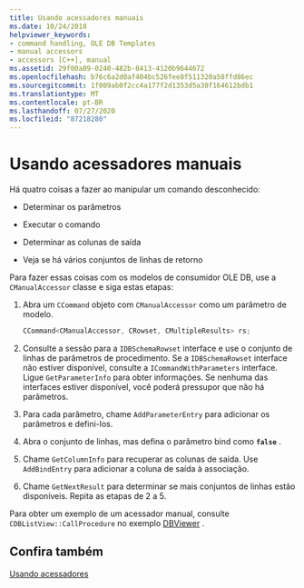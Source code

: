 ```yaml
---
title: Usando acessadores manuais
ms.date: 10/24/2018
helpviewer_keywords:
- command handling, OLE DB Templates
- manual accessors
- accessors [C++], manual
ms.assetid: 29f00a89-0240-482b-8413-4120b9644672
ms.openlocfilehash: b76c6a2d0af404bc526fee8f511320a58ffd86ec
ms.sourcegitcommit: 1f009ab0f2cc4a177f2d1353d5a38f164612bdb1
ms.translationtype: MT
ms.contentlocale: pt-BR
ms.lasthandoff: 07/27/2020
ms.locfileid: "87218280"
---
```

# <a name="using-manual-accessors"></a>Usando acessadores manuais

Há quatro coisas a fazer ao manipular um comando desconhecido:

- Determinar os parâmetros

- Executar o comando

- Determinar as colunas de saída

- Veja se há vários conjuntos de linhas de retorno

Para fazer essas coisas com os modelos de consumidor OLE DB, use a `CManualAccessor` classe e siga estas etapas:

1. Abra um `CCommand` objeto com `CManualAccessor` como um parâmetro de modelo.

    ```cpp
    CCommand<CManualAccessor, CRowset, CMultipleResults> rs;
    ```

1. Consulte a sessão para a `IDBSchemaRowset` interface e use o conjunto de linhas de parâmetros de procedimento. Se a `IDBSchemaRowset` interface não estiver disponível, consulte a `ICommandWithParameters` interface. Ligue `GetParameterInfo` para obter informações. Se nenhuma das interfaces estiver disponível, você poderá pressupor que não há parâmetros.

1. Para cada parâmetro, chame `AddParameterEntry` para adicionar os parâmetros e defini-los.

1. Abra o conjunto de linhas, mas defina o parâmetro bind como **`false`** .

1. Chame `GetColumnInfo` para recuperar as colunas de saída. Use `AddBindEntry` para adicionar a coluna de saída à associação.

1. Chame `GetNextResult` para determinar se mais conjuntos de linhas estão disponíveis. Repita as etapas de 2 a 5.

Para obter um exemplo de um acessador manual, consulte `CDBListView::CallProcedure` no exemplo [DBViewer](https://github.com/Microsoft/VCSamples/tree/master/VC2010Samples/ATL/OLEDB/Consumer) .

## <a name="see-also"></a>Confira também

[Usando acessadores](../../data/oledb/using-accessors.md)
